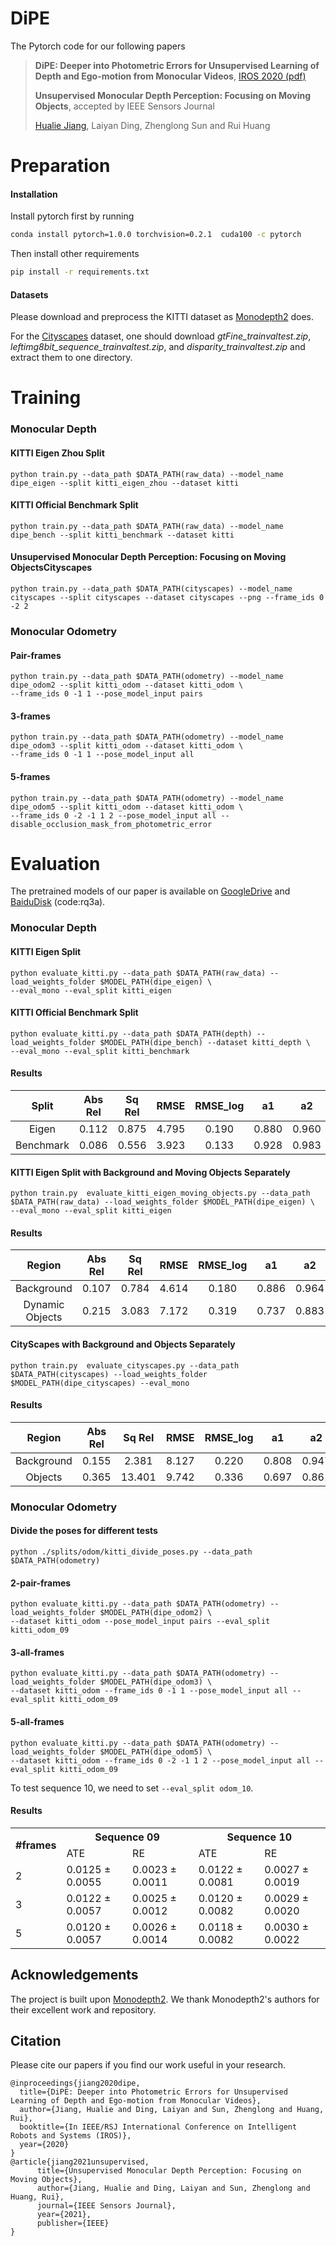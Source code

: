 # DiPE

The Pytorch code for our following papers

> **DiPE: Deeper into Photometric Errors for Unsupervised Learning of Depth and Ego-motion from Monocular Videos**, [IROS 2020 (pdf)](http://ras.papercept.net/images/temp/IROS/files/0845.pdf)
>
> **Unsupervised Monocular Depth Perception: Focusing on Moving Objects**, accepted by IEEE Sensors Journal
>
> [Hualie Jiang](https://hualie.github.io/), Laiyan Ding, Zhenglong Sun and Rui Huang
>
> 

# Preparation

#### Installation

Install pytorch first by running

```bash
conda install pytorch=1.0.0 torchvision=0.2.1  cuda100 -c pytorch
```



Then install other requirements

```bash
pip install -r requirements.txt
```

#### Datasets 

Please download and preprocess the KITTI dataset as [Monodepth2](https://github.com/nianticlabs/monodepth2#-kitti-training-data) does. 

For the [Cityscapes](https://www.cityscapes-dataset.com/downloads/) dataset, one should download *gtFine_trainvaltest.zip*, *leftimg8bit_sequence_trainvaltest.zip*, and *disparity_trainvaltest.zip* and extract them to one directory. 



# Training 

### Monocular Depth

#### KITTI Eigen Zhou Split

```
python train.py --data_path $DATA_PATH(raw_data) --model_name dipe_eigen --split kitti_eigen_zhou --dataset kitti 
```

#### KITTI Official Benchmark Split

```
python train.py --data_path $DATA_PATH(raw_data) --model_name dipe_bench --split kitti_benchmark --dataset kitti 
```

#### Unsupervised Monocular Depth Perception: Focusing on Moving ObjectsCityscapes

```
python train.py --data_path $DATA_PATH(cityscapes) --model_name cityscapes --split cityscapes --dataset cityscapes --png --frame_ids 0 -2 2 
```

### Monocular Odometry

#### Pair-frames 

```
python train.py --data_path $DATA_PATH(odometry) --model_name dipe_odom2 --split kitti_odom --dataset kitti_odom \ 
--frame_ids 0 -1 1 --pose_model_input pairs
```

#### 3-frames 

```
python train.py --data_path $DATA_PATH(odometry) --model_name dipe_odom3 --split kitti_odom --dataset kitti_odom \
--frame_ids 0 -1 1 --pose_model_input all
```

#### 5-frames 

```
python train.py --data_path $DATA_PATH(odometry) --model_name dipe_odom5 --split kitti_odom --dataset kitti_odom \
--frame_ids 0 -2 -1 1 2 --pose_model_input all --disable_occlusion_mask_from_photometric_error
```



# Evaluation  

The pretrained models of our paper is available on [GoogleDrive](https://drive.google.com/file/d/15HLlcknpEZ87WH1rdPHfe9c5KnyFAI4S/view?usp=sharing) and [BaiduDisk](https://pan.baidu.com/s/17j4J4A8S4zgy836O5v3LDQ) (code:rq3a). 

### Monocular Depth

#### KITTI Eigen Split

```
python evaluate_kitti.py --data_path $DATA_PATH(raw_data) --load_weights_folder $MODEL_PATH(dipe_eigen) \ 
--eval_mono --eval_split kitti_eigen
```

#### KITTI Official Benchmark Split

```
python evaluate_kitti.py --data_path $DATA_PATH(depth) --load_weights_folder $MODEL_PATH(dipe_bench) --dataset kitti_depth \ 
--eval_mono --eval_split kitti_benchmark
```

#### Results

|   Split   | Abs Rel | Sq Rel | RMSE  | RMSE_log |  a1   |  a2   |  a3   |
| :-------: | :-----: | :----: | :---: | :------: | :---: | :---: | :---: |
|   Eigen   |  0.112  | 0.875  | 4.795 |  0.190   | 0.880 | 0.960 | 0.981 |
| Benchmark |  0.086  | 0.556  | 3.923 |  0.133   | 0.928 | 0.983 | 0.994 |



#### KITTI Eigen Split with Background and Moving Objects Separately

```
python train.py  evaluate_kitti_eigen_moving_objects.py --data_path $DATA_PATH(raw_data) --load_weights_folder $MODEL_PATH(dipe_eigen) \ 
--eval_mono --eval_split kitti_eigen
```

#### Results

|     Region      | Abs Rel | Sq Rel | RMSE  | RMSE_log |  a1   |  a2   |  a3   |
| :-------------: | :-----: | :----: | :---: | :------: | :---: | :---: | :---: |
|   Background    |  0.107  | 0.784  | 4.614 |  0.180   | 0.886 | 0.964 | 0.984 |
| Dynamic Objects |  0.215  | 3.083  | 7.172 |  0.319   | 0.737 | 0.883 | 0.931 |



#### CityScapes with Background and Objects Separately

```
python train.py  evaluate_cityscapes.py --data_path $DATA_PATH(cityscapes) --load_weights_folder $MODEL_PATH(dipe_cityscapes) --eval_mono
```

#### Results

|   Region   | Abs Rel | Sq Rel | RMSE  | RMSE_log |  a1   |  a2   |  a3   |
| :--------: | :-----: | :----: | :---: | :------: | :---: | :---: | :---: |
| Background |  0.155  | 2.381  | 8.127 |  0.220   | 0.808 | 0.947 | 0.980 |
|  Objects   |  0.365  | 13.401 | 9.742 |  0.336   | 0.697 | 0.861 | 0.924 |



### Monocular Odometry

#### Divide the poses for different tests

```
python ./splits/odom/kitti_divide_poses.py --data_path $DATA_PATH(odometry) 
```

#### 2-pair-frames 

```
python evaluate_kitti.py --data_path $DATA_PATH(odometry) --load_weights_folder $MODEL_PATH(dipe_odom2) \ 
--dataset kitti_odom --pose_model_input pairs --eval_split kitti_odom_09 
```

#### 3-all-frames 

```
python evaluate_kitti.py --data_path $DATA_PATH(odometry) --load_weights_folder $MODEL_PATH(dipe_odom3) \ 
--dataset kitti_odom --frame_ids 0 -1 1 --pose_model_input all --eval_split kitti_odom_09 
```

#### 5-all-frames 

```
python evaluate_kitti.py --data_path $DATA_PATH(odometry) --load_weights_folder $MODEL_PATH(dipe_odom5) \
--dataset kitti_odom --frame_ids 0 -2 -1 1 2 --pose_model_input all --eval_split kitti_odom_09 
```

To test sequence 10, we need to set ```--eval_split odom_10```.

#### Results

<table>  
    <tr>
        <th rowspan="2">#frames</th>
        <th colspan="2">Sequence 09</th>
        <th colspan="2">Sequence 10</th>
    </tr>
    <tr>
        <td>ATE</td> 
        <td>RE</td>
        <td>ATE</td> 
        <td>RE</td>
    </tr> 
    <tr>
        <td>2</td>
        <td>0.0125 &plusmn 0.0055</td> 
        <td>0.0023 &plusmn 0.0011</td>
        <td>0.0122 &plusmn 0.0081</td> 
        <td>0.0027 &plusmn 0.0019</td>
    </tr> 
    <tr>
        <td>3</td>
        <td>0.0122 &plusmn 0.0057</td> 
        <td>0.0025 &plusmn 0.0012</td>
        <td>0.0120 &plusmn 0.0082</td> 
        <td>0.0029 &plusmn 0.0020</td>
    </tr> 
    <tr>
        <td>5</td>
        <td>0.0120 &plusmn 0.0057</td> 
        <td>0.0026 &plusmn 0.0014</td>
        <td>0.0118 &plusmn 0.0082</td> 
        <td>0.0030 &plusmn 0.0022</td>
    </tr> 
</table>





## Acknowledgements

The project is built upon [Monodepth2](https://github.com/nianticlabs/monodepth2). We thank Monodepth2's authors for their excellent work and repository. 

## Citation

Please cite our papers if you find our work useful in your research.

```
@inproceedings{jiang2020dipe,
  title={DiPE: Deeper into Photometric Errors for Unsupervised Learning of Depth and Ego-motion from Monocular Videos},
  author={Jiang, Hualie and Ding, Laiyan and Sun, Zhenglong and Huang, Rui},
  booktitle={In IEEE/RSJ International Conference on Intelligent Robots and Systems (IROS)},
  year={2020}
}
@article{jiang2021unsupervised,
	  title={Unsupervised Monocular Depth Perception: Focusing on Moving Objects},
	  author={Jiang, Hualie and Ding, Laiyan and Sun, Zhenglong and Huang, Rui},
	  journal={IEEE Sensors Journal},
	  year={2021},
	  publisher={IEEE}
}
```
